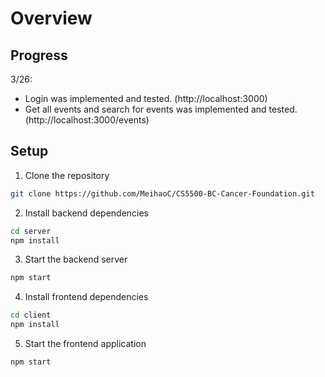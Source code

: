# Overview

## Progress
3/26:
- Login was implemented and tested. (http://localhost:3000)
- Get all events and search for events was implemented and tested. (http://localhost:3000/events)

## Setup

1. Clone the repository
```bash
git clone https://github.com/MeihaoC/CS5500-BC-Cancer-Foundation.git
```

2. Install backend dependencies
```bash
cd server
npm install
```

3. Start the backend server
```bash
npm start
```

4. Install frontend dependencies
```bash
cd client
npm install
```

5. Start the frontend application
```bash
npm start
```
